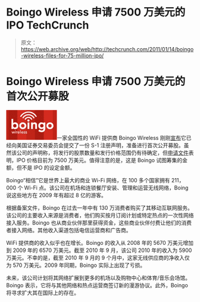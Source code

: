 # Boingo Wireless 申请 7500 万美元的 IPO TechCrunch

> 原文：<https://web.archive.org/web/http://techcrunch.com/2011/01/14/boingo-wireless-files-for-75-million-ipo/>

# Boingo Wireless 申请 7500 万美元的首次公开募股

![](img/5a31bfcaed2203cfc1f9a7106c8d7ed6.png)一家全国性的 WiFi 提供商 Boingo Wireless 刚刚[宣布](https://web.archive.org/web/20230202230736/http://www.businesswire.com/news/home/20110114005985/en/Boingo-Files-Registration-Statement-Proposed-Initial-Public)它已经向美国证券交易委员会提交了一份 S-1 注册声明，准备进行首次公开募股。虽然该公司的声明称，将发行的股票数量和发行价格范围仍有待确定，但[申请文件](https://web.archive.org/web/20230202230736/http://www.sec.gov/Archives/edgar/data/1169988/000104746911000150/a2201572zs-1.htm)表明，IPO 价格目前为 7500 万美元。值得注意的是，这是 Boingo 试图筹集的金额，但不是 IPO 的设定金额。

Boingo“相信”它是世界上最大的商业 Wi-Fi 网络，在 100 多个国家拥有 211，000 个 Wi-Fi 点。该公司在机场和连锁餐厅安装、管理和运营无线网络，Boing 说这些地方在 2009 年有超过 8 亿的游客。

根据备案文件，Boingo 在过去一年中有 130 万消费者购买了其移动互联网服务。该公司的主要收入来源是消费者，他们购买按月订阅计划或特定热点的一次性网络接入服务。Boingo 也从商业伙伴那里获得资金，这些商业伙伴付费让他们的消费者接入网络。其他收入渠道包括电信运营商和广告商。

WiFi 提供商的收入似乎也在增长。Boingo 的收入从 2008 年的 5670 万美元增加到 2009 年的 6570 万美元。截至 2010 年 9 月，该公司 2010 年的收入为 5900 万美元。不幸的是，截至 2010 年 9 月的 9 个月中，这家无线供应商的净收入仅为 570 万美元。2009 年同期，Boingo 实际上出现了亏损。

未来，该公司计划将其网络扩展到更多的机场以及购物中心和体育/音乐会场馆。Boingo 表示，它将与其他网络和热点运营商签订新的漫游协议。此外，Boingo 将寻求扩大其在国际上的存在。